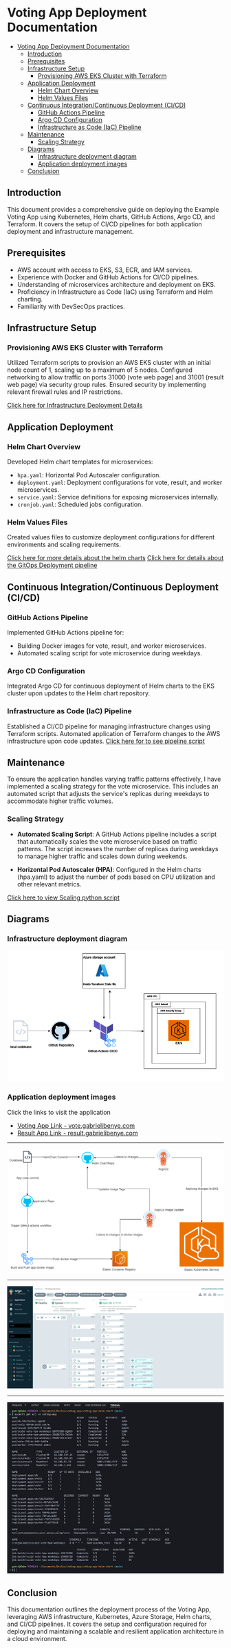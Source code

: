 # Voting App Deployment Documentation

- [Voting App Deployment Documentation](#voting-app-deployment-documentation)
  - [Introduction](#introduction)
  - [Prerequisites](#prerequisites)
  - [Infrastructure Setup](#infrastructure-setup)
    - [Provisioning AWS EKS Cluster with Terraform](#provisioning-aws-eks-cluster-with-terraform)
  - [Application Deployment](#application-deployment)
    - [Helm Chart Overview](#helm-chart-overview)
    - [Helm Values Files](#helm-values-files)
  - [Continuous Integration/Continuous Deployment (CI/CD)](#continuous-integrationcontinuous-deployment-cicd)
    - [GitHub Actions Pipeline](#github-actions-pipeline)
    - [Argo CD Configuration](#argo-cd-configuration)
    - [Infrastructure as Code (IaC) Pipeline](#infrastructure-as-code-iac-pipeline)
  - [Maintenance](#maintenance)
    - [Scaling Strategy](#scaling-strategy)
  - [Diagrams](#diagrams)
    - [Infrastructure deployment diagram](#infrastructure-deployment-diagram)
    - [Application deployment images](#application-deployment-images)
  - [Conclusion](#conclusion)

## Introduction

This document provides a comprehensive guide on deploying the Example Voting App using Kubernetes, Helm charts, GitHub Actions, Argo CD, and Terraform. It covers the setup of CI/CD pipelines for both application deployment and infrastructure management.

## Prerequisites

- AWS account with access to EKS, S3, ECR, and IAM services.
- Experience with Docker and GitHub Actions for CI/CD pipelines.
- Understanding of microservices architecture and deployment on EKS.
- Proficiency in Infrastructure as Code (IaC) using Terraform and Helm charting.
- Familiarity with DevSecOps practices.

## Infrastructure Setup

### Provisioning AWS EKS Cluster with Terraform

Utilized Terraform scripts to provision an AWS EKS cluster with an initial node count of 1, scaling up to a maximum of 5 nodes. Configured networking to allow traffic on ports 31000 (vote web page) and 31001 (result web page) via security group rules. Ensured security by implementing relevant firewall rules and IP restrictions.

[Click here for Infrastructure Deployment Details](infrastructure/README.md)

## Application Deployment

### Helm Chart Overview

Developed Helm chart templates for microservices:

- `hpa.yaml`: Horizontal Pod Autoscaler configuration.
- `deployment.yaml`: Deployment configurations for vote, result, and worker microservices.
- `service.yaml`: Service definitions for exposing microservices internally.
- `cronjob.yaml`: Scheduled jobs configuration.

### Helm Values Files

Created values files to customize deployment configurations for different environments and scaling requirements.

[Click here for more details about the helm charts](voting-app-helm-chart/README.md)
[Click here for details about the GitOps Deployment pipeline](CICD_PIPELINE.md)

## Continuous Integration/Continuous Deployment (CI/CD)

### GitHub Actions Pipeline

Implemented GitHub Actions pipeline for:

- Building Docker images for vote, result, and worker microservices.
- Automated scaling script for vote microservice during weekdays.

### Argo CD Configuration

Integrated Argo CD for continuous deployment of Helm charts to the EKS cluster upon updates to the Helm chart repository.

### Infrastructure as Code (IaC) Pipeline

Established a CI/CD pipeline for managing infrastructure changes using Terraform scripts. Automated application of Terraform changes to the AWS infrastructure upon code updates.
[Click here for to see pipeline script](.github/workflows/call-apply-terraform-eks-infra.yaml)

## Maintenance

To ensure the application handles varying traffic patterns effectively, I have implemented a scaling strategy for the vote microservice. This includes an automated script that adjusts the service's replicas during weekdays to accommodate higher traffic volumes.

### Scaling Strategy

- **Automated Scaling Script**: A GitHub Actions pipeline includes a script that automatically scales the vote microservice based on traffic patterns. The script increases the number of replicas during weekdays to manage higher traffic and scales down during weekends.

- **Horizontal Pod Autoscaler (HPA)**: Configured in the Helm charts (hpa.yaml) to adjust the number of pods based on CPU utilization and other relevant metrics.

[Click here to view Scaling python script](./scaler/scale-vote-hpa/scale_hpa.py)

## Diagrams

### Infrastructure deployment diagram

![eks_Infraastructure_deployment](eks_Infraastructure_deployment.png)

### Application deployment images

Click the links to visit the application

- [Voting App Link - vote.gabrielibenye.com](http://vote.gabrielibenye.com/)
- [Result App Link - result.gabrielibenye.com](http://result.gabrielibenye.com/)

---

![argocd-gitops-flow](argocd-gitops-flow.drawio.png)

---

![argocd voting app dashboard](argocd.png)

---

![voting-app-resources](voting-app-resources.png)

## Conclusion

This documentation outlines the deployment process of the Voting App, leveraging AWS infrastructure, Kubernetes, Azure Storage, Helm charts, and CI/CD pipelines. It covers the setup and configuration required for deploying and maintaining a scalable and resilient application architecture in a cloud environment.
